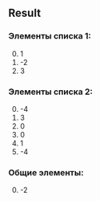 ## Result

### Элементы списка 1:
0. 1
1. -2
2. 3

### Элементы списка 2:
0. -4
1. 3
2. 0
3. 0
4. 1
5. -4

### Общие элементы:
0. -2
